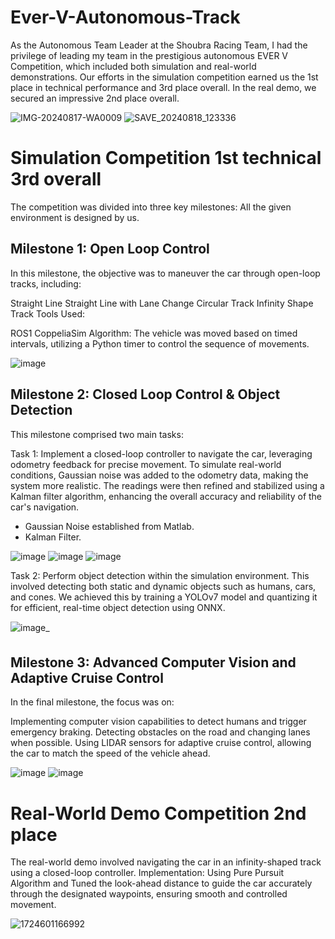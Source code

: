 # Ever-V-Autonomous-Track
As the Autonomous Team Leader at the Shoubra Racing Team, I had the privilege of leading my team in the prestigious autonomous EVER V Competition, which included both simulation and real-world demonstrations. 
Our efforts in the simulation competition earned us the 1st place in technical performance and 3rd place overall.
In the real demo, we secured an impressive 2nd place overall.

![IMG-20240817-WA0009](https://github.com/user-attachments/assets/bfacdccf-0dc7-47d6-ad95-32700072b769)
![SAVE_20240818_123336](https://github.com/user-attachments/assets/06f9d955-cc76-4778-aa8b-a14310f05868)


# Simulation Competition 1st technical 3rd overall

The competition was divided into three key milestones:
All the given environment is designed by us.

## Milestone 1: Open Loop Control
In this milestone, the objective was to maneuver the car through open-loop tracks, including:

Straight Line
Straight Line with Lane Change
Circular Track
Infinity Shape Track
Tools Used:

ROS1
CoppeliaSim
Algorithm: The vehicle was moved based on timed intervals, utilizing a Python timer to control the sequence of movements.

![image](https://github.com/user-attachments/assets/c7023b96-41a7-43e5-80bd-4fd0c362f79b)


## Milestone 2: Closed Loop Control & Object Detection
This milestone comprised two main tasks:

Task 1: 
Implement a closed-loop controller to navigate the car, leveraging odometry feedback for precise movement. To simulate real-world conditions, Gaussian noise was added to the odometry data, making the system more realistic. The readings were then refined and stabilized using a Kalman filter algorithm, enhancing the overall accuracy and reliability of the car's navigation.
- Gaussian Noise established from Matlab.
- Kalman Filter.

![image](https://github.com/user-attachments/assets/61535a55-c94a-49ac-8755-ba86168e83ac)
![image](https://github.com/user-attachments/assets/59bc54f0-915a-4ccc-8f5e-70f204ea716a)
![image](https://github.com/user-attachments/assets/c2a1951f-c1e3-46ca-9080-d78c3c67dab4)

Task 2: 
Perform object detection within the simulation environment. This involved detecting both static and dynamic objects such as humans, cars, and cones. We achieved this by training a YOLOv7 model and quantizing it for efficient, real-time object detection using ONNX.

![image_](https://github.com/user-attachments/assets/941307ad-5054-482e-a782-3ca840631a1b)


## Milestone 3: Advanced Computer Vision and Adaptive Cruise Control
In the final milestone, the focus was on:

Implementing computer vision capabilities to detect humans and trigger emergency braking.
Detecting obstacles on the road and changing lanes when possible.
Using LIDAR sensors for adaptive cruise control, allowing the car to match the speed of the vehicle ahead.

![image](https://github.com/user-attachments/assets/6ba06264-cc61-4070-976c-a89d222fffbf)
![image](https://github.com/user-attachments/assets/238dd880-6c18-46ba-90eb-a92447b97ee9)

# Real-World Demo Competition 2nd place
The real-world demo involved navigating the car in an infinity-shaped track using a closed-loop controller.
Implementation:
Using Pure Pursuit Algorithm and Tuned the look-ahead distance to guide the car accurately through the designated waypoints, ensuring smooth and controlled movement.

![1724601166992](https://github.com/user-attachments/assets/03f4fdd3-591f-4ba8-9a0f-41a69ffab79f)
